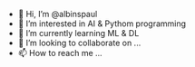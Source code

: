 - 👋 Hi, I’m @albinspaul
- 👀 I’m interested in AI & Pythom programming
- 🌱 I’m currently learning ML & DL
- 💞️ I’m looking to collaborate on ...
- 📫 How to reach me ...

<!---
albinspaul/albinspaul is a ✨ special ✨ repository because its `README.md` (this file) appears on your GitHub profile.
You can click the Preview link to take a look at your changes.
--->
